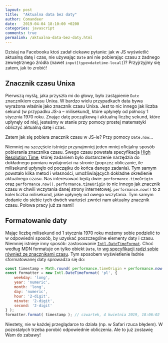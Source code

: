 ```yaml
---
layout: post
title:  "Aktualna data bez daty"
author: Comandeer
date:   2019-04-04 18:10:00 +0200
categories: javascript
comments: true
permalink: /aktualna-data-bez-daty.html
---
```


Dzisiaj na Facebooku ktoś zadał ciekawe pytanie: jak w JS wyświetlić aktualną datę i czas, nie używając `Date` ani nie pobierając czasu z żadnego zewnętrznego źródła (nawet `input[type=datetime-local]`)? Przyjrzyjmy się zatem, jak to zrobić!

## Znacznik czasu Unixa

Pierwszą myślą, jaka przyszła mi do głowy, było zastąpienie `Date` znacznikiem czasu Unixa. W bardzo wielu przypadkach data bywa wyrażona właśnie jako znacznik czasu Unixa. Jest to nic innego jak liczba sekund (w przypadku JS-a – milisekund), które upłynęły od północy 1 stycznia 1970 roku. Znając datę początkową i aktualną liczbę sekund, które upłynęły od niej, jesteśmy w stanie przy pomocy prostej matematyki obliczyć aktualną datę i czas.

Zatem jak się pobiera znacznik czasu w JS-ie? Przy pomocy `Date.now`…

Niemniej na szczęście istnieje przynajmniej jeden mniej oficjalny sposób pobierania znacznika czasu. Swego czasu powstała specyfikacja [High Resolution Time](https://w3c.github.io/hr-time/), której zadaniem było dostarczenie narzędzia do dokładnego pomiaru wydajności na stronie (poprzez obliczanie, ile milisekund upłynęło od początku do końca danego zadania). Tym samym powstało kilka metod i własności, umożliwiających dokładne określenie aktualnego czasu. Nas interesować będą dwie: `performance.timeOrigin` oraz `performance.now()`. `performance.timeOrigin` to nic innego jak znacznik czasu w chwili wczytania danej strony internetowej. `performance.now()` to z kolei liczba milisekund, jakie upłynęły od owego wczytania. Tym samym dodanie do siebie tych dwóch wartości zwróci nam aktualny znacznik czasu. Połowa pracy już za nami!

## Formatowanie daty

Mając liczbę milisekund od 1 stycznia 1970 roku możemy sobie podzielić to w odpowiedni sposób, by uzyskać poszczególne elementy daty i czasu. Niemniej istnieje inny sposób: zastosowanie [`Intl.DateTimeFormat`](https://developer.mozilla.org/en-US/docs/Web/JavaScript/Reference/Global_Objects/DateTimeFormat). Choć według MDN formatuje on tylko obiekt `Date`, to [wg specyfikacji radzi sobie również ze znacznikami czasu](https://tc39.github.io/ecma402/#sec-datetime-format-functions). Tym sposobem wyświetlenie ładnie sformatowanej daty sprowadza się do:

```javascript
const timestamp = Math.round( performance.timeOrigin + performance.now() );
const formatter = new Intl.DateTimeFormat( 'pl', {
    weekday: 'long',
    year: 'numeric',
    month: 'long',
    day: 'numeric',
    hour: '2-digit',
    minute: '2-digit',
    second: '2-digit'
} );
formatter.format( timestamp ); // czwartek, 4 kwietnia 2019, 18:06:02
```

Niestety, nie w każdej przeglądarce to działa (np. w Safari rzuca błędem). W pozostałych trzeba porobić odpowiednie obliczenia. Ale to już zostawię Wam do zabawy!